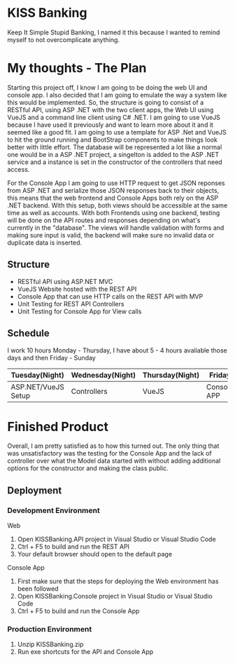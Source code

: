 # KISS Banking
Keep It Simple Stupid Banking, I named it this because I wanted to remind myself to not overcomplicate anything.

# My thoughts - The Plan

Starting this project off, I know I am going to be doing the web UI and console app. 
I also decided that I am going to emulate the way a system like this would be implemented. 
So, the structure is going to consist of a RESTful API, using ASP .NET with the two client apps, the Web UI using VueJS and a command line client using C# .NET. 
I am going to use VueJS because I have used it previously and want to learn more about it and it seemed like a good fit. 
I am going to use a template for ASP .Net and VueJS to hit the ground running and BootStrap components to make things look better with little effort. 
The database will be represented a lot like a normal one would be in a ASP .NET project, a singelton is added to the ASP .NET service and a instance is set in the constructor of the controllers that need access.  

For the Console App I am going to use HTTP request to get JSON reponses from ASP .NET and serialize those JSON responses back to their objects, this means that the web frontend and Console Apps both rely on the ASP .NET backend. 
With this setup, both views should be accessible at the same time as well as accounts.
With both Frontends using one backend, testing will be done on the API routes and responses depending on what's currently in the "database".
The views will handle validation with forms and making sure input is valid, the backend will make sure no invalid data or duplicate data is inserted.

## Structure
* RESTful API using ASP.NET MVC 
* VueJS Website hosted with the REST API
* Console App that can use HTTP calls on the REST API with MVP
* Unit Testing for REST API Controllers
* Unit Testing for Console App for View calls


## Schedule
I work 10 hours Monday - Thursday, I have about 5 - 4 hours avaliable those days and then Friday - Sunday

Tuesday(Night) | Wednesday(Night) | Thursday(Night) | Friday | Saturday
------------ | ------------- | ------------- | ------------- | -------------
ASP.NET/VueJS Setup  | Controllers | VueJS | Console APP | Unit Test


# Finished Product
Overall, I am pretty satisfied as to how this turned out. The only thing that was unsatisfactory was the testing for the Console App and the lack of controller over what the Model data started with without adding additional options for the constructor and making the class public.

## Deployment


### Development Environment
Web

1. Open KISSBanking.API project in Visual Studio or Visual Studio Code
2. Ctrl + F5 to build and run the REST API
3. Your default browser should open to the default page 

Console App

1. First make sure that the steps for deploying the Web environment has been followed
2. Open KISSBanking.Console project in Visual Studio or Visual Studio Code
3. Ctrl + F5 to build and run the Console App

### Production Environment
1. Unzip KISSBanking.zip
2. Run exe shortcuts for the API and Console App
